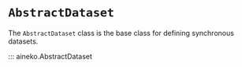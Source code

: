 # `AbstractDataset`

The `AbstractDataset` class is the base class for defining synchronous datasets.

::: aineko.AbstractDataset